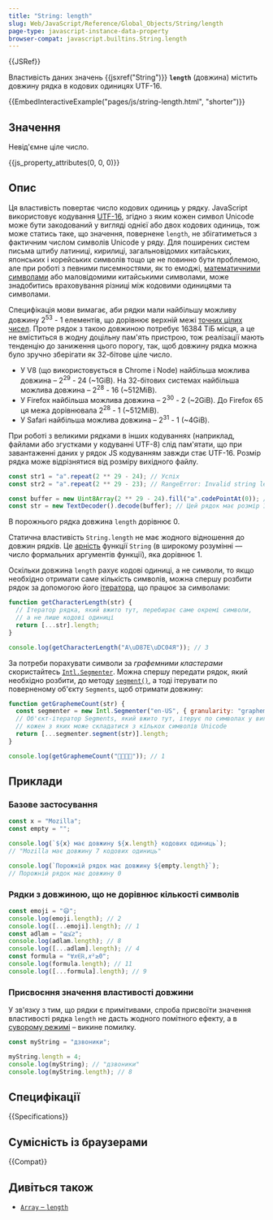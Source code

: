 ```yaml
---
title: "String: length"
slug: Web/JavaScript/Reference/Global_Objects/String/length
page-type: javascript-instance-data-property
browser-compat: javascript.builtins.String.length
---
```


{{JSRef}}

Властивість даних значень {{jsxref("String")}} **`length`** (довжина) містить довжину рядка в кодових одиницях UTF-16.

{{EmbedInteractiveExample("pages/js/string-length.html", "shorter")}}

## Значення

Невід'ємне ціле число.

{{js_property_attributes(0, 0, 0)}}

## Опис

Ця властивість повертає число кодових одиниць у рядку. JavaScript використовує кодування [UTF-16](/uk/docs/Web/JavaScript/Reference/Global_Objects/String#symvoly-utf-16-kodovi-tochky-unicode-ta-hrafemni-klastery), згідно з яким кожен символ Unicode може бути закодований у вигляді однієї або двох кодових одиниць, тож може статись таке, що значення, повернене `length`, не збігатиметься з фактичним числом символів Unicode у ряду. Для поширених систем письма штибу латиниці, кирилиці, загальновідомих китайських, японських і корейських символів тощо це не повинно бути проблемою, але при роботі з певними писемностями, як то емоджі, [математичними символами](https://en.wikipedia.org/wiki/Mathematical_Alphanumeric_Symbols) або маловідомими китайськими символами, може знадобитись враховування різниці між кодовими одиницями та символами.

Специфікація мови вимагає, аби рядки мали найбільшу можливу довжину 2<sup>53</sup> - 1 елементів, що дорівнює верхній межі [точних цілих чисел](/uk/docs/Web/JavaScript/Reference/Global_Objects/Number/MAX_SAFE_INTEGER). Проте рядок з такою довжиною потребує 16384 ТіБ місця, а це не вміститься в жодну доцільну пам'ять пристрою, тож реалізації мають тенденцію до заниження цього порогу, так, щоб довжину рядка можна було зручно зберігати як 32-бітове ціле число.

- У V8 (що використовується в Chrome і Node) найбільша можлива довжина – 2<sup>29</sup> - 24 (\~1GiB). На 32-бітових системах найбільша можлива довжина – 2<sup>28</sup> - 16 (\~512MiB).
- У Firefox найбільша можлива довжина – 2<sup>30</sup> - 2 (\~2GiB). До Firefox 65 ця межа дорівнювала 2<sup>28</sup> - 1 (\~512MiB).
- У Safari найбільша можлива довжина – 2<sup>31</sup> - 1 (\~4GiB).

При роботі з великими рядками в інших кодуваннях (наприклад, файлами або згустками у кодуванні UTF-8) слід пам'ятати, що при завантаженні даних у рядок JS кодуванням завжди стає UTF-16. Розмір рядка може відрізнятися від розміру вихідного файлу.

```js
const str1 = "a".repeat(2 ** 29 - 24); // Успіх
const str2 = "a".repeat(2 ** 29 - 23); // RangeError: Invalid string length

const buffer = new Uint8Array(2 ** 29 - 24).fill("a".codePointAt(0)); // Цей буфер має розмір 512МіБ
const str = new TextDecoder().decode(buffer); // Цей рядок має розмір 1ГіБ
```

В порожнього рядка довжина `length` дорівнює 0.

Статична властивість `String.length` не має жодного відношення до довжин рядків. Це [арність](/uk/docs/Web/JavaScript/Reference/Global_Objects/Function/length) функції `String` (в широкому розумінні — число формальних аргументів функції), яка дорівнює 1.

Оскільки довжина `length` рахує кодові одиниці, а не символи, то якщо необхідно отримати саме кількість символів, можна спершу розбити рядок за допомогою його [ітератора](/uk/docs/Web/JavaScript/Reference/Global_Objects/String/@@iterator), що працює за символами:

```js
function getCharacterLength(str) {
  // Ітератор рядка, який вжито тут, перебирає саме окремі символи,
  // а не лише кодові одиниці
  return [...str].length;
}

console.log(getCharacterLength("А\uD87E\uDC04Я")); // 3
```

За потреби порахувати символи за _графемними кластерами_ скористайтесь [`Intl.Segmenter`](/uk/docs/Web/JavaScript/Reference/Global_Objects/Intl/Segmenter). Можна спершу передати рядок, який необхідно розбити, до методу [`segment()`](/uk/docs/Web/JavaScript/Reference/Global_Objects/Intl/Segmenter/segment), а тоді ітерувати по поверненому об'єкту `Segments`, щоб отримати довжину:

```js
function getGraphemeCount(str) {
  const segmenter = new Intl.Segmenter("en-US", { granularity: "grapheme" });
  // Об'єкт-ітератор Segments, який вжито тут, ітерує по символах у вигляді графемних кластерів,
  // кожен з яких може складатися з кількох символів Unicode
  return [...segmenter.segment(str)].length;
}

console.log(getGraphemeCount("👨‍👩‍👧‍👧")); // 1
```

## Приклади

### Базове застосування

```js
const x = "Mozilla";
const empty = "";

console.log(`${x} має довжину ${x.length} кодових одиниць`);
// "Mozilla має довжину 7 кодових одиниць"

console.log(`Порожній рядок має довжину ${empty.length}`);
// Порожній рядок має довжину 0
```

### Рядки з довжиною, що не дорівнює кількості символів

```js
const emoji = "😄";
console.log(emoji.length); // 2
console.log([...emoji].length); // 1
const adlam = "𞤲𞥋𞤣𞤫";
console.log(adlam.length); // 8
console.log([...adlam].length); // 4
const formula = "∀𝑥∈ℝ,𝑥²≥0";
console.log(formula.length); // 11
console.log([...formula].length); // 9
```

### Присвоєння значення властивості довжини

У зв'язку з тим, що рядки є примітивами, спроба присвоїти значення властивості рядка `length` не дасть жодного помітного ефекту, а в [суворому режимі](/uk/docs/Web/JavaScript/Reference/Strict_mode) – викине помилку.

```js
const myString = "дзвоники";

myString.length = 4;
console.log(myString); // "дзвоники"
console.log(myString.length); // 8
```

## Специфікації

{{Specifications}}

## Сумісність із браузерами

{{Compat}}

## Дивіться також

- [`Array` – `length`](/uk/docs/Web/JavaScript/Reference/Global_Objects/Array/length)
